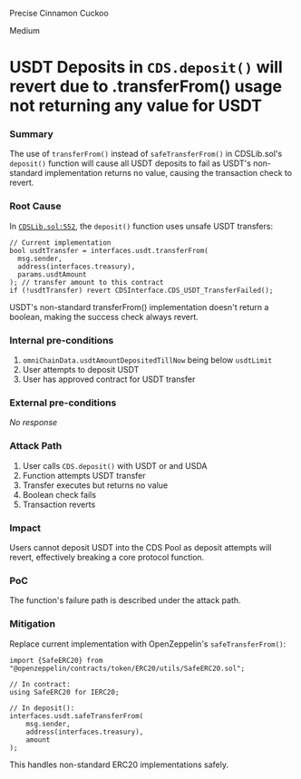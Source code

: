 Precise Cinnamon Cuckoo

Medium

# USDT Deposits in `CDS.deposit()` will revert due to .transferFrom() usage not returning any value for USDT

### Summary

The use of `transferFrom()` instead of `safeTransferFrom()` in CDSLib.sol's `deposit()` function will cause all USDT deposits to fail as USDT's non-standard implementation returns no value, causing the transaction check to revert.

### Root Cause

In [`CDSLib.sol:552`](https://github.com/sherlock-audit/2024-11-autonomint/blob/main/Blockchain/Blockchian/contracts/lib/CDSLib.sol#L552-L582), the `deposit()` function uses unsafe USDT transfers:

```solidity
// Current implementation
bool usdtTransfer = interfaces.usdt.transferFrom(
  msg.sender,
  address(interfaces.treasury),
  params.usdtAmount
); // transfer amount to this contract
if (!usdtTransfer) revert CDSInterface.CDS_USDT_TransferFailed();
```
USDT's non-standard transferFrom() implementation doesn't return a boolean, making the success check always revert.

### Internal pre-conditions

1. `omniChainData.usdtAmountDepositedTillNow` being below `usdtLimit`
2. User attempts to deposit USDT
3. User has approved contract for USDT transfer

### External pre-conditions

_No response_

### Attack Path

1. User calls `CDS.deposit()` with USDT or and USDA
2. Function attempts USDT transfer
3. Transfer executes but returns no value
4. Boolean check fails
5. Transaction reverts

### Impact

Users cannot deposit USDT into the CDS Pool as deposit attempts will revert, effectively breaking a core protocol function.

### PoC

The function's failure path is described under the attack path.

### Mitigation

Replace current implementation with OpenZeppelin's `safeTransferFrom()`:

```solidity
import {SafeERC20} from "@openzeppelin/contracts/token/ERC20/utils/SafeERC20.sol";

// In contract:
using SafeERC20 for IERC20;

// In deposit():
interfaces.usdt.safeTransferFrom(
    msg.sender,
    address(interfaces.treasury),
    amount
);
```
This handles non-standard ERC20 implementations safely.